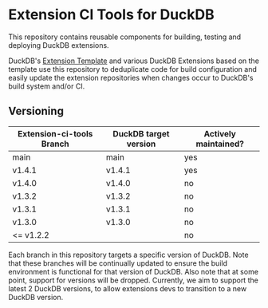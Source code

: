 # Extension CI Tools for DuckDB
This repository contains reusable components for building, testing and deploying DuckDB extensions.

DuckDB's [Extension Template](https://github.com/duckdb/extension-template/actions) and various DuckDB Extensions based on the template use this repository to deduplicate code for build configuration and easily update the extension repositories when changes occur to DuckDB's build system and/or CI.

## Versioning
| Extension-ci-tools Branch | DuckDB target version | Actively maintained? |
|---------------------------|-----------------------|----------------------|
| main                      | main                  | yes                  |
| v1.4.1                    | v1.4.1                | yes                  |
| v1.4.0                    | v1.4.0                | no                   |
| v1.3.2                    | v1.3.2                | no                   |
| v1.3.1                    | v1.3.1                | no                   |
| v1.3.0                    | v1.3.0                | no                   |
| <= v1.2.2                 |                       | no                   |

Each branch in this repository targets a specific version of DuckDB. Note that these branches will be continually updated to ensure the build environment is functional for that version of DuckDB.
Also note that at some point, support for versions will be dropped. Currently, we aim to support the latest 2 DuckDB versions, to allow extensions devs to transition to a new DuckDB version.
